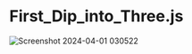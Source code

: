 # First_Dip_into_Three.js

![Screenshot 2024-04-01 030522](https://github.com/ArchProtios/First_Dip_into_Three.js/assets/99127122/120388e9-17e2-4847-b180-72c33ee52b8f)
